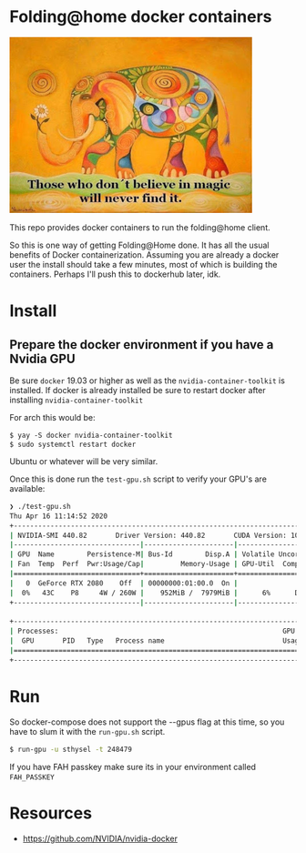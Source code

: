 # Folding@home docker containers

![No Magic](pics/dontbelieveinmagic.jpg)

This repo provides docker containers to run the folding@home client. 

So this is one way of getting Folding@Home done. It has all the usual benefits
of Docker containerization. Assuming you are already a docker user the install
should take a few minutes, most of which is building the containers. Perhaps
I'll push this to dockerhub later, idk.

# Install

## Prepare the docker environment if you have a Nvidia GPU

Be sure `docker` 19.03 or higher as well as the `nvidia-container-toolkit` is
installed. If docker is already installed be sure to restart docker after
installing `nvidia-container-toolkit`

For arch this would be:

```
$ yay -S docker nvidia-container-toolkit
$ sudo systemctl restart docker
```

Ubuntu or whatever will be very similar.

Once this is done run the `test-gpu.sh` script to verify your GPU's are available:

``` zsh
❯ ./test-gpu.sh
Thu Apr 16 11:14:52 2020       
+-----------------------------------------------------------------------------+
| NVIDIA-SMI 440.82       Driver Version: 440.82       CUDA Version: 10.2     |
|-------------------------------|----------------------|----------------------+
| GPU  Name        Persistence-M| Bus-Id        Disp.A | Volatile Uncorr. ECC |
| Fan  Temp  Perf  Pwr:Usage/Cap|         Memory-Usage | GPU-Util  Compute M. |
|===============================+======================+======================|
|   0  GeForce RTX 2080    Off  | 00000000:01:00.0  On |                  N/A |
|  0%   43C    P8     4W / 260W |    952MiB /  7979MiB |      6%      Default |
+-------------------------------|----------------------|----------------------+
                                                                               
+-----------------------------------------------------------------------------+
| Processes:                                                       GPU Memory |
|  GPU       PID   Type   Process name                             Usage      |
|=============================================================================|
+-----------------------------------------------------------------------------+
```
 
# Run

So docker-compose does not support the --gpus flag at this time, so you have to
slum it with the `run-gpu.sh` script.

```zsh
$ run-gpu -u sthysel -t 248479
```

If you have FAH passkey make sure its in your environment called `FAH_PASSKEY`

# Resources

- https://github.com/NVIDIA/nvidia-docker
